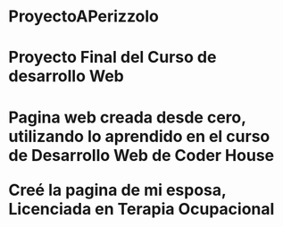 # ProyectoAPerizzolo
<h1>Proyecto Final del Curso de desarrollo Web<h1>
<p>Pagina web creada desde cero, utilizando lo aprendido en el curso de Desarrollo Web de Coder House<p>
<p>Creé la pagina de mi esposa, Licenciada en Terapia Ocupacional<p>
